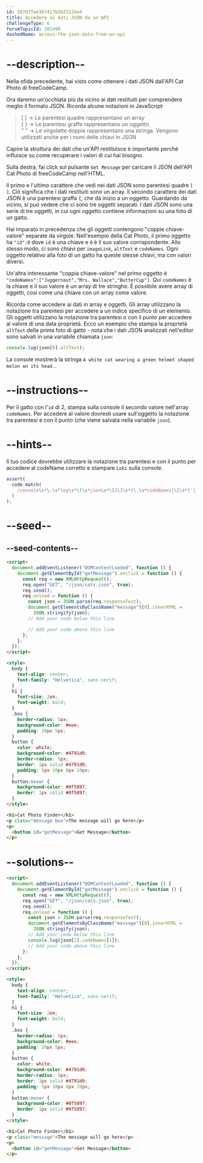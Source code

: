```yaml
---
id: 587d7fae367417b2b2512be4
title: Accedere ai dati JSON da un'API
challengeType: 6
forumTopicId: 301499
dashedName: access-the-json-data-from-an-api
---
```


# --description--

Nella sfida precedente, hai visto come ottenere i dati JSON dall'API Cat Photo di freeCodeCamp.

Ora daremo un'occhiata più da vicino ai dati restituiti per comprendere meglio il formato JSON. Ricorda alcune notazioni in JavaScript:

<blockquote>[ ] -> Le parentesi quadre rappresentano un array<br>{ } -> Le parentesi graffe rappresentano un oggetto<br>" " -> Le virgolette doppie rappresentano una stringa. Vengono utilizzati anche per i nomi delle chiavi in JSON</blockquote>

Capire la struttura dei dati che un'API restituisce è importante perché influisce su come recuperare i valori di cui hai bisogno.

Sulla destra, fai click sul pulsante `Get Message` per caricare il JSON dell'API Cat Photo di freeCodeCamp nell'HTML.

Il primo e l'ultimo carattere che vedi nei dati JSON sono parentesi quadre `[ ]`. Ciò significa che i dati restituiti sono un array. Il secondo carattere dei dati JSON è una parentesi graffa `{`, che dà inizio a un oggetto. Guardando da vicino, si può vedere che ci sono tre oggetti separati. I dati JSON sono una serie di tre oggetti, in cui ogni oggetto contiene informazioni su una foto di un gatto.

Hai imparato in precedenza che gli oggetti contengono "coppie chiave-valore" separate da virgole. Nell'esempio della Cat Photo, il primo oggetto ha `"id":0` dove `id` è una chiave e `0` è il suo valore corrispondente. Allo stesso modo, ci sono chiavi per `imageLink`, `altText` e `codeNames`. Ogni oggetto relativo alla foto di un gatto ha queste stesse chiavi, ma con valori diversi.

Un'altra interessante "coppia chiave-valore" nel primo oggetto è `"codeNames":["Juggernaut","Mrs. Wallace","ButterCup"]`. Qui `codeNames` è la chiave e il suo valore è un array di tre stringhe. È possibile avere array di oggetti, così come una chiave con un array come valore.

Ricorda come accedere ai dati in array e oggetti. Gli array utilizzano la notazione tra parentesi per accedere a un indice specifico di un elemento. Gli oggetti utilizzano la notazione tra parentesi o con il punto per accedere al valore di una data proprietà. Ecco un esempio che stampa la proprietà `altText` della prima foto di gatto - nota che i dati JSON analizzati nell'editor sono salvati in una variabile chiamata `json`:

```js
console.log(json[0].altText);
```

La console mostrerà la stringa `A white cat wearing a green helmet shaped melon on its head.`.

# --instructions--

Per il gatto con l'`id` di 2, stampa sulla console il secondo valore nell'array `codeNames`. Per accedere al valore dovresti usare sull'oggetto la notazione tra parentesi e con il punto (che viene salvata nella variabile `json`).

# --hints--

Il tuo codice dovrebbe utilizzare la notazione tra parentesi e con il punto per accedere al codeName corretto e stampare `Loki` sulla console.

```js
assert(
  code.match(
    /console\s*\.\s*log\s*\(\s*json\s*\[2\]\s*(\.\s*codeNames|\[\s*('|`|")codeNames\2\s*\])\s*\[\s*1\s*\]\s*\)/g
  )
);
```

# --seed--

## --seed-contents--

```html
<script>
  document.addEventListener("DOMContentLoaded", function () {
    document.getElementById("getMessage").onclick = function () {
      const req = new XMLHttpRequest();
      req.open("GET", "/json/cats.json", true);
      req.send();
      req.onload = function () {
        const json = JSON.parse(req.responseText);
        document.getElementsByClassName("message")[0].innerHTML =
          JSON.stringify(json);
        // Add your code below this line

        // Add your code above this line
      };
    };
  });
</script>

<style>
  body {
    text-align: center;
    font-family: "Helvetica", sans-serif;
  }
  h1 {
    font-size: 2em;
    font-weight: bold;
  }
  .box {
    border-radius: 5px;
    background-color: #eee;
    padding: 20px 5px;
  }
  button {
    color: white;
    background-color: #4791d0;
    border-radius: 5px;
    border: 1px solid #4791d0;
    padding: 5px 10px 8px 10px;
  }
  button:hover {
    background-color: #0f5897;
    border: 1px solid #0f5897;
  }
</style>

<h1>Cat Photo Finder</h1>
<p class="message box">The message will go here</p>
<p>
  <button id="getMessage">Get Message</button>
</p>
```

# --solutions--

```html
<script>
  document.addEventListener("DOMContentLoaded", function () {
    document.getElementById("getMessage").onclick = function () {
      const req = new XMLHttpRequest();
      req.open("GET", "/json/cats.json", true);
      req.send();
      req.onload = function () {
        const json = JSON.parse(req.responseText);
        document.getElementsByClassName("message")[0].innerHTML =
          JSON.stringify(json);
        // Add your code below this line
        console.log(json[2].codeNames[1]);
        // Add your code above this line
      };
    };
  });
</script>

<style>
  body {
    text-align: center;
    font-family: "Helvetica", sans-serif;
  }
  h1 {
    font-size: 2em;
    font-weight: bold;
  }
  .box {
    border-radius: 5px;
    background-color: #eee;
    padding: 20px 5px;
  }
  button {
    color: white;
    background-color: #4791d0;
    border-radius: 5px;
    border: 1px solid #4791d0;
    padding: 5px 10px 8px 10px;
  }
  button:hover {
    background-color: #0f5897;
    border: 1px solid #0f5897;
  }
</style>

<h1>Cat Photo Finder</h1>
<p class="message">The message will go here</p>
<p>
  <button id="getMessage">Get Message</button>
</p>
```
